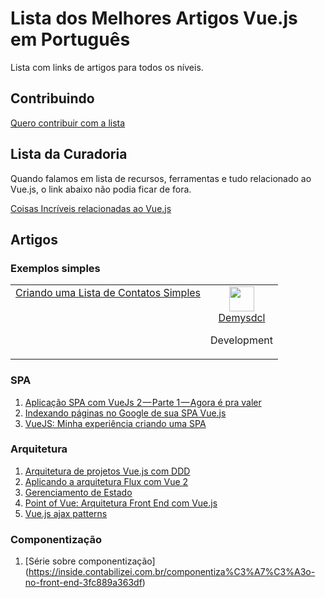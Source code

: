 # Lista dos Melhores Artigos Vue.js em Português
Lista com links de artigos para todos os níveis.

## Contribuindo

[Quero contribuir com a lista](contribuindo-lista.md)

## Lista da Curadoria
Quando falamos em lista de recursos, ferramentas e tudo relacionado ao Vue.js, o link abaixo não podia ficar de fora.

[Coisas Incríveis relacionadas ao Vue.js](https://github.com/vuejs/awesome-vue)

## Artigos

### Exemplos simples
<table>
  <tbody>
    <tr>
      <td align="center" valign="top">
        <a href="https://medium.com/@demysdcl/criando-uma-lista-de-contados-simples-com-vuejs-12922fd53226">
          Criando uma Lista de Contatos Simples
        </a>
      </td>
      <td align="center" valign="top">
        <img width="40" height="40" src="https://github.com/Demysdcl.png?s=40">
        <br>
        <a href="https://github.com/Demysdcl">Demysdcl</a>
        <p>Development</p>
      </td>
     </tr>
  </tbody>
</table>

### SPA
1. [Aplicação SPA com VueJs 2 — Parte 1 — Agora é pra valer](https://codeburst.io/redesocial-spa-com-vuejs-2-parte-1-95549f49d755)
2. [Indexando páginas no Google de sua SPA Vue.js](http://vuejs-brasil.com.br/indexando-paginas-no-google-de-sua-spa-vue-js/)
3. [VueJS: Minha experiência criando uma SPA](https://medium.com/beauty-date-stories/vuejs-minha-experi%C3%AAncia-criando-uma-spa-6946e3a4b4f6)

### Arquitetura
1. [Arquitetura de projetos Vue.js com DDD](https://blog.codecasts.com.br/arquitetura-de-projetos-vue-js-com-ddd-a2bc26817793)
2. [Aplicando a arquitetura Flux com Vue 2](https://imasters.com.br/front-end/aplicando-arquitetura-flux-com-vue-2)
3. [Gerenciamento de Estado](https://br.vuejs.org/v2/guide/state-management.html)
4. [Point of Vue: Arquitetura Front End com Vue.js](https://www.infoq.com/br/presentations/point-of-vue-arquitetura-front-end-com-vue-js)
5. [Vue.js ajax patterns](https://vuejs-brasil.com.br/vue-js-ajax-patterns/)

### Componentização
1. [Série sobre componentização] (https://inside.contabilizei.com.br/componentiza%C3%A7%C3%A3o-no-front-end-3fc889a363df)
